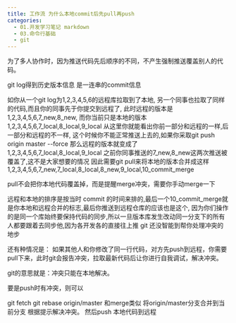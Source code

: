 ```yaml
---
title: 工作流 为什么本地commit后先pull再push
categories:
  - 01.开发学习笔记 markdown
  - 03.命令行基础
  - git
---
```


为了多人协作时，因为推送代码先后顺序的不同，不产生强制推送覆盖别人的代码。

git log得到历史版本信息 是一连串的commit信息

如你从一个git log为1,2,3,4,5,6的远程库拉取到了本地,
另一个同事也拉取了同样的代码,而且你的同事先于你提交到远程了,
此时远程的版本是1,2,3,4,5,6,7_new,8_new,
而你当前只是本地的版本1,2,3,4,5,6,7_local,8_local,9_local
从这里你就能看出你前一部分和远程的一样,后一部分和远程的不一样,
这个时候你不能正常推送上去的,如果你采取git push origin master --force
那么远程的版本就变成了1,2,3,4,5,6,7_local,8_local,9_local
之前你同事推送的7_new,8_new这两次推送被覆盖了,这不是大家想要的情况
因此需要git pull来将本地的版本合并成这样1,2,3,4,5,6,7_new,7_local,8_local,8_new,9_local,10_commit_merge

pull不会把你本地代码覆盖掉，而是提醒merge冲突，需要你手动merge一下

远程和本地的排序是按当时 commit 的时间来排的,最后一个10_commit_merge就是你本地和远程合并的标志,最后你推送到远程仓库的应该也是这个,
因为你们操作的是同一个库始终要保持代码的同步,所以一旦版本库发生改动同一分支下的所有人都要跟着去同步他,因为各开发各的直接往上推 git 还没智能到帮你处理冲突的地步

还有种情况是：
如果其他人和你修改了同一行代码，对方先push到远程，你需要pull下来，此时git会报告冲突，拉取最新代码后让你进行自我调试，解决冲突。

git的意思就是：冲突只能在本地解决。


要是push时有冲突，则可以

git fetch
git rebase origin/master
和merge类似 将origin/master分支合并到当前分支
根据提示解决冲突。
然后push 本地代码到远程
